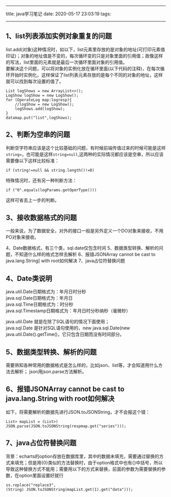 
---
title: java学习笔记
date: 2020-05-17 23:03:19
tags:

<!--more-->
---


## 1、list列表添加实例对象重复的问题
list.add(对象)这种情况时，如以下，list元素里存放的是对象的地址(可打印元素值印证)；对象的地址值是不变的，每次循环变的只是对象里面的引用值；故像这样的写法，list里面的元素就是最后一次循环里面对象的引用值。<br />
要解决这个问题，可以将对象的实例化放在循环里面(以下代码的注释)，在每次循环开始时实例化，这样保证了list列表元素存放的是每个不同的对象的地址，这样就可以找到每次设置的值了。


<pre><code>List<LogShow> logShows = new ArrayList<>();
LogShow logShow = new LogShow();
for (OperateLog map:logresp){
    //logShow = new LogShow();
    logShows.add(logShow);
}
datamap.put("list",logShows);
</code></pre>

## 2、判断为空串的问题
判断空字符串应该是这个比较基础的问题，有时候前端传值过来的时候可能是这样<code>string=</code>，也可能是这样<code>string=null</code>,这两种的实际情况都应该是空串，所以应该需要像以下这样比较标准：
<pre><code>if (string!=null && string.length()!=0)
</code></pre>
特殊情况时，还有另一种判断方法：
<pre><code>if ("0".equals(logParams.getOperType()))
</code></pre>
这样可省去上一步的判断。
## 3、接收数据格式的问题
一般来说，为了数据安全，对外的接口一般是另外定义一个DO对象来接收，不用PO对象来接收。

4、Date数据格式，有三个类，sql.date仅包含时间
5、数据类型转换、解析的问题，不知道什么样的格式怎样去解析
6、报错JSONArray cannot be cast to java.lang.String] with root如何解决
7、java占位符替换问题
## 4、Date类说明
java.util.Date日期格式为：年月日时分秒 <br />
java.sql.Date日期格式为：年月日<br />
java.sql.Time日期格式为：时分秒 <br />
java.sql.Timestamp日期格式为：年月日时分秒纳秒（毫微秒）<br />

java.util.Date 就是在除了SQL语句的情况下面使用；<br />
java.sql.Date 是针对SQL语句使用的，new java.sql.Date(new java.util.Date().getTime()，它只包含日期而没有时间部分。<br />
## 5、数据类型转换、解析的问题
需要熟知各种常用的数据格式是怎么样的，比如json、list等，才会知道用什么方法去解析；
json用json.parse方法解析。
## 6、报错JSONArray cannot be cast to java.lang.String with root如何解决
如下，将需要解析的数据先进行JSON.toJSONString，才不会报这个错：
<pre><code>List<Map<String,Object>> mapList = (List<Map<String,Object>>) JSON.parse(JSON.toJSONString(respmap.get("series")));
</code></pre>
## 7、java占位符替换问题
背景：echarts的option存放在数据库里，其中的数据未填充，需要通过替换的方式来填充；但是用{0}类似的方法替换时，由于option格式中也有{}中括号，所以导致这种替换方式不能用；需要用以下的方式来替换，前面的参数为需要替换的参数，在option里面设置好就行<pre><code>ss.replace("replace3", (String) JSON.toJSONString(mapList.get(1).get("data")));</pre><code>

